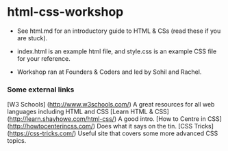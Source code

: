 # html-css-workshop

- See html.md for an introductory guide to HTML & CSs (read these if you are stuck).

- index.html is an example html file, and style.css is an example CSS file for your reference.

- Workshop ran at Founders & Coders and led by Sohil and Rachel.


### Some external links
[W3 Schools] (http://www.w3schools.com/) A great resources for all web languages including HTML and CSS
[Learn HTML & CSS] (http://learn.shayhowe.com/html-css/) A good intro.
[How to Centre in CSS] (http://howtocenterincss.com/) Does what it says on the tin.
[CSS Tricks] (https://css-tricks.com/) Useful site that covers some more advanced CSS topics.
